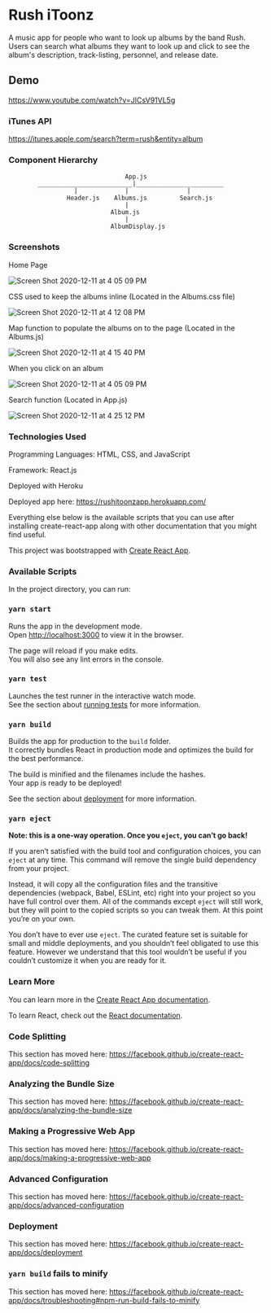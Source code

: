 # Rush iToonz

A music app for people who want to look up albums by the band Rush. Users can search what albums they want to look up and click to see the album's description, track-listing, personnel, and release date.

## Demo

https://www.youtube.com/watch?v=JICsV91VL5g

### iTunes API

https://itunes.apple.com/search?term=rush&entity=album

### Component Hierarchy

                                    App.js
            __________________________|________________________
                      |             |                |
                    Header.js    Albums.js         Search.js
                                    |
                                Album.js
                                    |
                                AlbumDisplay.js
### Screenshots

Home Page

![Screen Shot 2020-12-11 at 4 05 09 PM](https://user-images.githubusercontent.com/62581000/101954963-fc76aa80-3bca-11eb-8cc2-b9a05de83063.png)

CSS used to keep the albums inline (Located in the Albums.css file)

![Screen Shot 2020-12-11 at 4 12 08 PM](https://user-images.githubusercontent.com/62581000/101955381-aeae7200-3bcb-11eb-8db1-71eddd89103e.png)

Map function to populate the albums on to the page (Located in the Albums.js)

![Screen Shot 2020-12-11 at 4 15 40 PM](https://user-images.githubusercontent.com/62581000/101955632-309e9b00-3bcc-11eb-89eb-cb8e4b825611.png)

When you click on an album

![Screen Shot 2020-12-11 at 4 05 09 PM](https://user-images.githubusercontent.com/62581000/101955154-4eb7cb80-3bcb-11eb-9803-37449c3a48db.png)

Search function (Located in App.js)

![Screen Shot 2020-12-11 at 4 25 12 PM](https://user-images.githubusercontent.com/62581000/101956389-86c00e00-3bcd-11eb-9680-5d2f6ec4afd2.png)



### Technologies Used

Programming Languages: HTML, CSS, and JavaScript

Framework: React.js

Deployed with Heroku

Deployed app here: https://rushitoonzapp.herokuapp.com/

Everything else below is the available scripts that you can use after installing create-react-app along with other documentation that you might find useful.

This project was bootstrapped with [Create React App](https://github.com/facebook/create-react-app).

### Available Scripts

In the project directory, you can run:

### `yarn start`

Runs the app in the development mode.<br />
Open [http://localhost:3000](http://localhost:3000) to view it in the browser.

The page will reload if you make edits.<br />
You will also see any lint errors in the console.

### `yarn test`

Launches the test runner in the interactive watch mode.<br />
See the section about [running tests](https://facebook.github.io/create-react-app/docs/running-tests) for more information.

### `yarn build`

Builds the app for production to the `build` folder.<br />
It correctly bundles React in production mode and optimizes the build for the best performance.

The build is minified and the filenames include the hashes.<br />
Your app is ready to be deployed!

See the section about [deployment](https://facebook.github.io/create-react-app/docs/deployment) for more information.

### `yarn eject`

**Note: this is a one-way operation. Once you `eject`, you can’t go back!**

If you aren’t satisfied with the build tool and configuration choices, you can `eject` at any time. This command will remove the single build dependency from your project.

Instead, it will copy all the configuration files and the transitive dependencies (webpack, Babel, ESLint, etc) right into your project so you have full control over them. All of the commands except `eject` will still work, but they will point to the copied scripts so you can tweak them. At this point you’re on your own.

You don’t have to ever use `eject`. The curated feature set is suitable for small and middle deployments, and you shouldn’t feel obligated to use this feature. However we understand that this tool wouldn’t be useful if you couldn’t customize it when you are ready for it.

### Learn More

You can learn more in the [Create React App documentation](https://facebook.github.io/create-react-app/docs/getting-started).

To learn React, check out the [React documentation](https://reactjs.org/).

### Code Splitting

This section has moved here: https://facebook.github.io/create-react-app/docs/code-splitting

### Analyzing the Bundle Size

This section has moved here: https://facebook.github.io/create-react-app/docs/analyzing-the-bundle-size

### Making a Progressive Web App

This section has moved here: https://facebook.github.io/create-react-app/docs/making-a-progressive-web-app

### Advanced Configuration

This section has moved here: https://facebook.github.io/create-react-app/docs/advanced-configuration

### Deployment

This section has moved here: https://facebook.github.io/create-react-app/docs/deployment

### `yarn build` fails to minify

This section has moved here: https://facebook.github.io/create-react-app/docs/troubleshooting#npm-run-build-fails-to-minify

